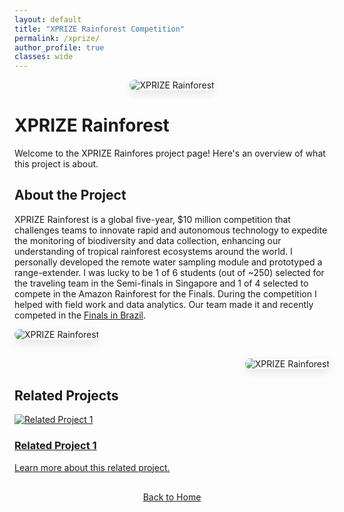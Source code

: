 ```yaml
---
layout: default
title: "XPRIZE Rainforest Competition"
permalink: /xprize/
author_profile: true
classes: wide
---
```


<div style="text-align: center; margin-bottom: 30px;">
  <img src="{{ site.baseurl }}/assets/images/xprize_2.JPG" alt="XPRIZE Rainforest" style="max-width: 100%; height: auto; border-radius: 15px; box-shadow: 0 5px 15px rgba(0, 0, 0, 0.1);">
</div>

# XPRIZE Rainforest

Welcome to the XPRIZE Rainfores project page! Here's an overview of what this project is about.

## About the Project

XPRIZE Rainforest is a global five-year, $10 million competition that challenges teams to innovate rapid and autonomous technology to expedite the monitoring of biodiversity and data collection, enhancing our understanding of tropical rainforest ecosystems around the world. I personally developed the remote water sampling module and prototyped a range-extender. I was lucky to be 1 of 6 students (out of ~250) selected for the traveling team in the Semi-finals in Singapore and 1 of 4 selected to compete in the Amazon Rainforest for the Finals. During the competition I helped with field work and data analytics. Our team made it and recently competed in the [Finals in Brazil](https://www.iit.edu/news/team-led-illinois-tech-professor-returns-amazon-after-competing-xprize-rainforest-finals). 

<div style="text-align: left; margin-bottom: 30px;">
  <img src="{{ site.baseurl }}/assets/images/xprize_3.JPG" alt="XPRIZE Rainforest" style="max-width: 100%; height: auto; border-radius: 15px; box-shadow: 0 5px 15px rgba(0, 0, 0, 0.1);">
</div>

<div style="text-align: right; margin-bottom: 30px;">
  <img src="{{ site.baseurl }}/assets/images/xprize_4.JPG" alt="XPRIZE Rainforest" style="max-width: 100%; height: auto; border-radius: 15px; box-shadow: 0 5px 15px rgba(0, 0, 0, 0.1);">
</div>

## Related Projects

<div class="container">
  <div class="row">
    <!-- First Box -->
    <div class="col-md-6">
      <a href="{{ site.baseurl }}/related-project-1/">
        <div class="box">
          <div class="box-image">
            <img src="{{ site.baseurl }}/assets/images/related-project-1-thumbnail.jpg" alt="Related Project 1">
          </div>
          <div class="box-content">
            <h3>Related Project 1</h3>
            <p>Learn more about this related project.</p>
          </div>
        </div>
      </a>
    </div>
    <!-- Add more boxes as needed -->
  </div>
</div>

<div style="text-align: center; margin-top: 30px;">
  <a href="{{ site.baseurl }}/" class="btn btn-home">Back to Home</a>
</div>


